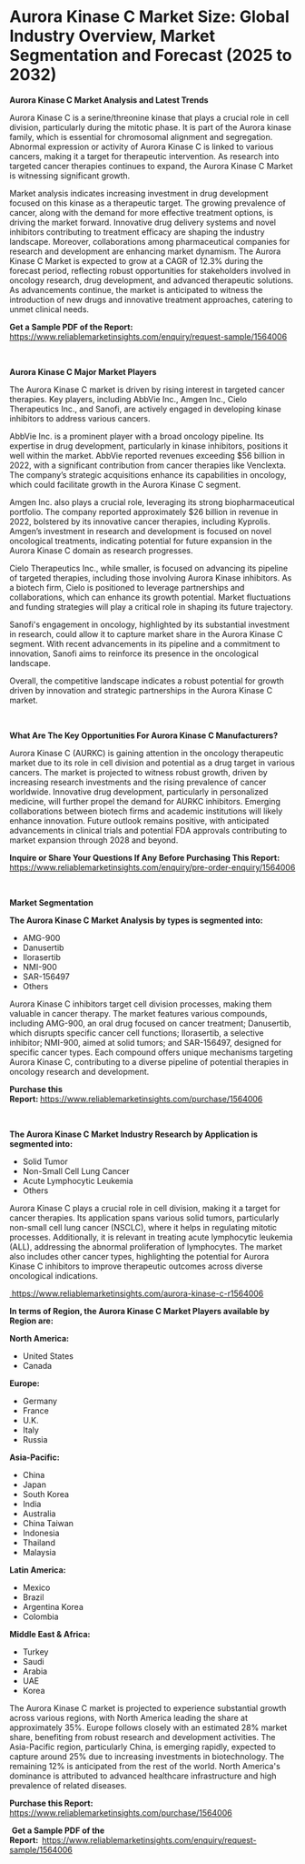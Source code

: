<p><h1>Aurora Kinase C Market Size: Global Industry Overview, Market Segmentation and Forecast (2025 to 2032)</h1></p><p><strong>Aurora Kinase C Market Analysis and Latest Trends</strong></p>
<p><p>Aurora Kinase C is a serine/threonine kinase that plays a crucial role in cell division, particularly during the mitotic phase. It is part of the Aurora kinase family, which is essential for chromosomal alignment and segregation. Abnormal expression or activity of Aurora Kinase C is linked to various cancers, making it a target for therapeutic intervention. As research into targeted cancer therapies continues to expand, the Aurora Kinase C Market is witnessing significant growth.</p><p>Market analysis indicates increasing investment in drug development focused on this kinase as a therapeutic target. The growing prevalence of cancer, along with the demand for more effective treatment options, is driving the market forward. Innovative drug delivery systems and novel inhibitors contributing to treatment efficacy are shaping the industry landscape. Moreover, collaborations among pharmaceutical companies for research and development are enhancing market dynamism. The Aurora Kinase C Market is expected to grow at a CAGR of 12.3% during the forecast period, reflecting robust opportunities for stakeholders involved in oncology research, drug development, and advanced therapeutic solutions. As advancements continue, the market is anticipated to witness the introduction of new drugs and innovative treatment approaches, catering to unmet clinical needs.</p></p>
<p><strong>Get a Sample PDF of the Report:&nbsp;</strong> <a href="https://www.reliablemarketinsights.com/enquiry/request-sample/1564006?utm_campaign=3020&utm_medium=2&utm_source=Github&utm_content=ia&utm_term=19042025&utm_id=aurora-kinase-c">https://www.reliablemarketinsights.com/enquiry/request-sample/1564006</a></p>
<p>&nbsp;</p>
<p><strong>Aurora Kinase C Major Market Players</strong></p>
<p><p>The Aurora Kinase C market is driven by rising interest in targeted cancer therapies. Key players, including AbbVie Inc., Amgen Inc., Cielo Therapeutics Inc., and Sanofi, are actively engaged in developing kinase inhibitors to address various cancers.</p><p>AbbVie Inc. is a prominent player with a broad oncology pipeline. Its expertise in drug development, particularly in kinase inhibitors, positions it well within the market. AbbVie reported revenues exceeding $56 billion in 2022, with a significant contribution from cancer therapies like Venclexta. The company’s strategic acquisitions enhance its capabilities in oncology, which could facilitate growth in the Aurora Kinase C segment.</p><p>Amgen Inc. also plays a crucial role, leveraging its strong biopharmaceutical portfolio. The company reported approximately $26 billion in revenue in 2022, bolstered by its innovative cancer therapies, including Kyprolis. Amgen’s investment in research and development is focused on novel oncological treatments, indicating potential for future expansion in the Aurora Kinase C domain as research progresses.</p><p>Cielo Therapeutics Inc., while smaller, is focused on advancing its pipeline of targeted therapies, including those involving Aurora Kinase inhibitors. As a biotech firm, Cielo is positioned to leverage partnerships and collaborations, which can enhance its growth potential. Market fluctuations and funding strategies will play a critical role in shaping its future trajectory.</p><p>Sanofi's engagement in oncology, highlighted by its substantial investment in research, could allow it to capture market share in the Aurora Kinase C segment. With recent advancements in its pipeline and a commitment to innovation, Sanofi aims to reinforce its presence in the oncological landscape.</p><p>Overall, the competitive landscape indicates a robust potential for growth driven by innovation and strategic partnerships in the Aurora Kinase C market.</p></p>
<p>&nbsp;</p>
<p><strong>What Are The Key Opportunities For Aurora Kinase C Manufacturers?</strong></p>
<p><p>Aurora Kinase C (AURKC) is gaining attention in the oncology therapeutic market due to its role in cell division and potential as a drug target in various cancers. The market is projected to witness robust growth, driven by increasing research investments and the rising prevalence of cancer worldwide. Innovative drug development, particularly in personalized medicine, will further propel the demand for AURKC inhibitors. Emerging collaborations between biotech firms and academic institutions will likely enhance innovation. Future outlook remains positive, with anticipated advancements in clinical trials and potential FDA approvals contributing to market expansion through 2028 and beyond.</p></p>
<p><strong>Inquire or Share Your Questions If Any Before Purchasing This Report:</strong> <a href="https://www.reliablemarketinsights.com/enquiry/pre-order-enquiry/1564006?utm_campaign=3020&utm_medium=2&utm_source=Github&utm_content=ia&utm_term=19042025&utm_id=aurora-kinase-c">https://www.reliablemarketinsights.com/enquiry/pre-order-enquiry/1564006</a></p>
<p>&nbsp;</p>
<p><strong>Market Segmentation</strong></p>
<p><strong>The Aurora Kinase C Market Analysis by types is segmented into:</strong></p>
<p><ul><li>AMG-900</li><li>Danusertib</li><li>Ilorasertib</li><li>NMI-900</li><li>SAR-156497</li><li>Others</li></ul></p>
<p><p>Aurora Kinase C inhibitors target cell division processes, making them valuable in cancer therapy. The market features various compounds, including AMG-900, an oral drug focused on cancer treatment; Danusertib, which disrupts specific cancer cell functions; Ilorasertib, a selective inhibitor; NMI-900, aimed at solid tumors; and SAR-156497, designed for specific cancer types. Each compound offers unique mechanisms targeting Aurora Kinase C, contributing to a diverse pipeline of potential therapies in oncology research and development.</p></p>
<p><strong>Purchase this Report:&nbsp;</strong><a href="https://www.reliablemarketinsights.com/purchase/1564006?utm_campaign=3020&utm_medium=2&utm_source=Github&utm_content=ia&utm_term=19042025&utm_id=aurora-kinase-c">https://www.reliablemarketinsights.com/purchase/1564006</a></p>
<p>&nbsp;</p>
<p><strong>The Aurora Kinase C Market Industry Research by Application is segmented into:</strong></p>
<p><ul><li>Solid Tumor</li><li>Non-Small Cell Lung Cancer</li><li>Acute Lymphocytic Leukemia</li><li>Others</li></ul></p>
<p><p>Aurora Kinase C plays a crucial role in cell division, making it a target for cancer therapies. Its application spans various solid tumors, particularly non-small cell lung cancer (NSCLC), where it helps in regulating mitotic processes. Additionally, it is relevant in treating acute lymphocytic leukemia (ALL), addressing the abnormal proliferation of lymphocytes. The market also includes other cancer types, highlighting the potential for Aurora Kinase C inhibitors to improve therapeutic outcomes across diverse oncological indications.</p></p>
<p><a href="https://www.reliablemarketinsights.com/aurora-kinase-c-r1564006?utm_campaign=3020&utm_medium=2&utm_source=Github&utm_content=ia&utm_term=19042025&utm_id=aurora-kinase-c">&nbsp;https://www.reliablemarketinsights.com/aurora-kinase-c-r1564006</a></p>
<p><strong>In terms of Region, the Aurora Kinase C Market Players available by Region are:</strong></p>
<p>
    <p> <strong> North America: </strong>
        <ul>
            <li>United States</li>
            <li>Canada</li>
        </ul>
        </p> 
    <p> <strong> Europe: </strong>
        <ul>
            <li>Germany</li>
            <li>France</li>
            <li>U.K.</li>
            <li>Italy</li>
            <li>Russia</li>
        </ul>
        </p> 
    <p> <strong> Asia-Pacific: </strong>
        <ul>
            <li>China</li>
            <li>Japan</li>
            <li>South Korea</li>
            <li>India</li>
            <li>Australia</li>
            <li>China Taiwan</li>
            <li>Indonesia</li>
            <li>Thailand</li>
            <li>Malaysia</li>
        </ul>
        </p> 
    <p> <strong> Latin America: </strong>
        <ul>
            <li>Mexico</li>
            <li>Brazil</li>
            <li>Argentina Korea</li>
            <li>Colombia</li>
        </ul>
        </p> 
    <p> <strong> Middle East & Africa: </strong>
        <ul>
            <li>Turkey</li>
            <li>Saudi</li>
            <li>Arabia</li>
            <li>UAE</li>
            <li>Korea</li>
        </ul>
    </p>
    </p>
<p><p>The Aurora Kinase C market is projected to experience substantial growth across various regions, with North America leading the share at approximately 35%. Europe follows closely with an estimated 28% market share, benefiting from robust research and development activities. The Asia-Pacific region, particularly China, is emerging rapidly, expected to capture around 25% due to increasing investments in biotechnology. The remaining 12% is anticipated from the rest of the world. North America's dominance is attributed to advanced healthcare infrastructure and high prevalence of related diseases.</p></p>
<p><strong>Purchase this Report: </strong><a href="https://www.reliablemarketinsights.com/purchase/1564006?utm_campaign=3020&utm_medium=2&utm_source=Github&utm_content=ia&utm_term=19042025&utm_id=aurora-kinase-c">https://www.reliablemarketinsights.com/purchase/1564006</a></p>
<p>&nbsp;<strong>Get a Sample PDF of the Report:&nbsp;&nbsp;</strong><a href="https://www.reliablemarketinsights.com/enquiry/request-sample/1564006?utm_campaign=3020&utm_medium=2&utm_source=Github&utm_content=ia&utm_term=19042025&utm_id=aurora-kinase-c">https://www.reliablemarketinsights.com/enquiry/request-sample/1564006</a></p>
<p><strong></strong></p>
<p><p></p><p></p><p></p></p>